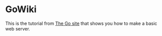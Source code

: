 # GoWiki

This is the tutorial from [The Go site](https://golang.org/doc/articles/wiki/) that shows you how to make a basic web server.

